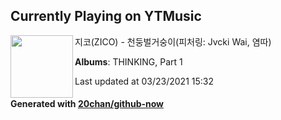 ## Currently Playing on YTMusic

[<img align="left" width="100" src="https://lh3.googleusercontent.com/PGMHym4bIQ9Nn_VxxMrVE4O7ZjaRbz6OXWs-umoYcTR7rj2_RYtEnm9gykOu-Rvm8b_8lyCf7mouYym_AA">](https://music.youtube.com/watch?v=S-6oQyf7oG8)

지코(ZICO) - 천둥벌거숭이(피처링: Jvcki Wai, 염따)

**Albums**: THINKING, Part 1

Last updated at 03/23/2021 15:32

#### Generated with [20chan/github-now](https://github.com/20chan/github-now)


<!--
**20chan/20chan** is a ✨ _special_ ✨ repository because its `README.md` (this file) appears on your GitHub profile.

Here are some ideas to get you started:

- 🔭 I’m currently working on ...
- 🌱 I’m currently learning ...
- 👯 I’m looking to collaborate on ...
- 🤔 I’m looking for help with ...
- 💬 Ask me about ...
- 📫 How to reach me: ...
- 😄 Pronouns: ...
- ⚡ Fun fact: ...
-->
